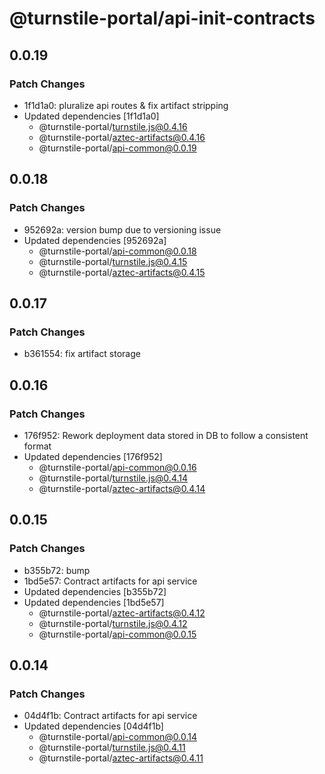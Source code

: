 # @turnstile-portal/api-init-contracts

## 0.0.19

### Patch Changes

- 1f1d1a0: pluralize api routes & fix artifact stripping
- Updated dependencies [1f1d1a0]
  - @turnstile-portal/turnstile.js@0.4.16
  - @turnstile-portal/aztec-artifacts@0.4.16
  - @turnstile-portal/api-common@0.0.19

## 0.0.18

### Patch Changes

- 952692a: version bump due to versioning issue
- Updated dependencies [952692a]
  - @turnstile-portal/api-common@0.0.18
  - @turnstile-portal/turnstile.js@0.4.15
  - @turnstile-portal/aztec-artifacts@0.4.15

## 0.0.17

### Patch Changes

- b361554: fix artifact storage

## 0.0.16

### Patch Changes

- 176f952: Rework deployment data stored in DB to follow a consistent format
- Updated dependencies [176f952]
  - @turnstile-portal/api-common@0.0.16
  - @turnstile-portal/turnstile.js@0.4.14
  - @turnstile-portal/aztec-artifacts@0.4.14

## 0.0.15

### Patch Changes

- b355b72: bump
- 1bd5e57: Contract artifacts for api service
- Updated dependencies [b355b72]
- Updated dependencies [1bd5e57]
  - @turnstile-portal/aztec-artifacts@0.4.12
  - @turnstile-portal/turnstile.js@0.4.12
  - @turnstile-portal/api-common@0.0.15

## 0.0.14

### Patch Changes

- 04d4f1b: Contract artifacts for api service
- Updated dependencies [04d4f1b]
  - @turnstile-portal/api-common@0.0.14
  - @turnstile-portal/turnstile.js@0.4.11
  - @turnstile-portal/aztec-artifacts@0.4.11
